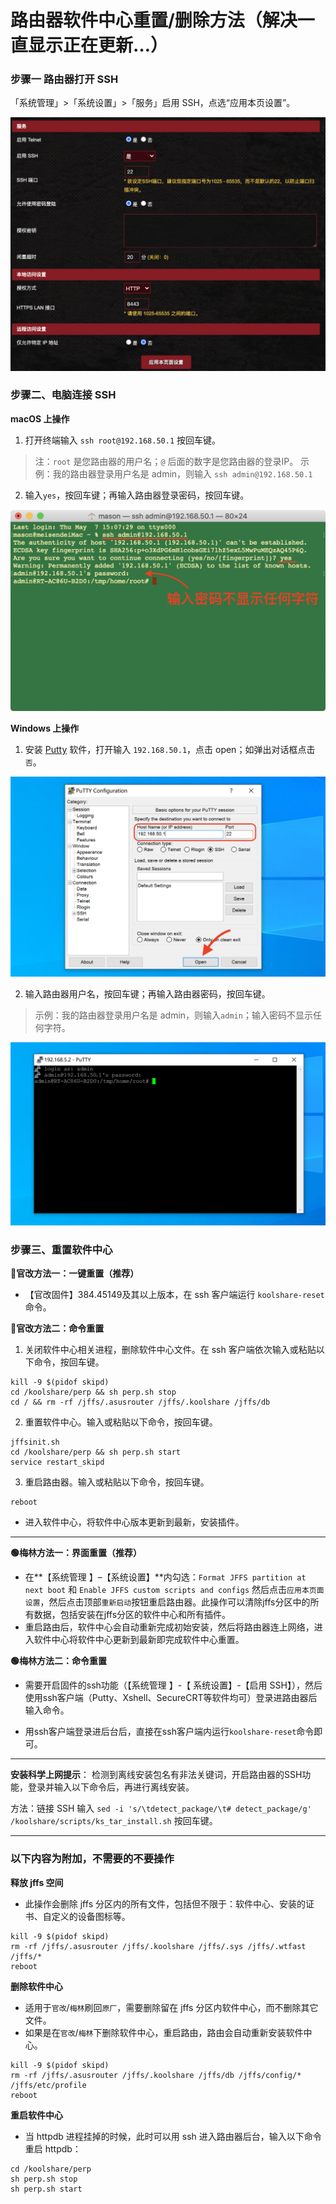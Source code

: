 # 路由器软件中心重置/删除方法（解决一直显示正在更新…）

### 步骤一 路由器打开 SSH
「系统管理」>「系统设置」>「服务」启用 SSH，点选“应用本页设置”。

![](pic/01kaiqissh.png)



### 步骤二、电脑连接 SSH
**macOS 上操作**
1. 打开终端输入 `ssh root@192.168.50.1` 按回车键。
> 注：`root` 是您路由器的用户名；`@` 后面的数字是您路由器的登录IP。
> 示例：我的路由器登录用户名是 admin，则输入 `ssh admin@192.168.50.1`
2. 输入`yes`，按回车键；再输入路由器登录密码，按回车键。

![](pic/02macssh.png)

**Windows 上操作**
1. 安装 [Putty](https://www.chiark.greenend.org.uk/~sgtatham/putty/latest.html) 软件，打开输入 `192.168.50.1`，点击 open；如弹出对话框点击`否`。

![](pic/03winssh1.png)

2. 输入路由器用户名，按回车键；再输入路由器密码，按回车键。
>示例：我的路由器登录用户名是 admin，则输入`admin`；输入密码不显示任何字符。

![](pic/04winssh2.png)

### 步骤三、重置软件中心
**🔴官改方法一：一键重置（推荐）**

* 【官改固件】384.45149及其以上版本，在 ssh 客户端运行 `koolshare-reset` 命令。

**🔴官改方法二：命令重置**

1. 关闭软件中心相关进程，删除软件中心文件。在 ssh 客户端依次输入或粘贴以下命令，按回车键。

```
kill -9 $(pidof skipd)
cd /koolshare/perp && sh perp.sh stop
cd / && rm -rf /jffs/.asusrouter /jffs/.koolshare /jffs/db
```
2. 重置软件中心。输入或粘贴以下命令，按回车键。

```
jffsinit.sh
cd /koolshare/perp && sh perp.sh start
service restart_skipd
```
3. 重启路由器。输入或粘贴以下命令，按回车键。

```
reboot
```
* 进入软件中心，将软件中心版本更新到最新，安装插件。

---

**🟢梅林方法一：界面重置（推荐）**

* 在**【系统管理 】–【系统设置】**内勾选：`Format JFFS partition at next boot` 和 `Enable JFFS custom scripts and configs` 然后点击`应用本页面设置`，然后点击顶部`重新启动`按钮重启路由器。此操作可以清除jffs分区中的所有数据，包括安装在jffs分区的软件中心和所有插件。
* 重启路由后，软件中心会自动重新完成初始安装，然后将路由器连上网络，进入软件中心将软件中心更新到最新即完成软件中心重置。

**🟢梅林方法二：命令重置**

* 需要开启固件的ssh功能（【系统管理 】-【 系统设置】-【启用 SSH】），然后使用ssh客户端（Putty、Xshell、SecureCRT等软件均可）登录进路由器后输入命令。

* 用ssh客户端登录进后台后，直接在ssh客户端内运行`koolshare-reset`命令即可。

---

**安装科学上网提示**： 检测到离线安装包名有非法关键词，开启路由器的SSH功能，登录并输入以下命令后，再进行离线安装。

方法：链接 SSH 输入 `sed -i 's/\tdetect_package/\t# detect_package/g' /koolshare/scripts/ks_tar_install.sh` 按回车键。

---
### 以下内容为附加，不需要的不要操作
**释放 jffs 空间**
* 此操作会删除 jffs 分区内的所有文件，包括但不限于：软件中心、安装的证书、自定义的设备图标等。
```
kill -9 $(pidof skipd)
rm -rf /jffs/.asusrouter /jffs/.koolshare /jffs/.sys /jffs/.wtfast /jffs/*
reboot
```

**删除软件中心**
* 适用于`官改`/`梅林`刷回`原厂`，需要删除留在 jffs 分区内软件中心，而不删除其它文件。
* 如果是在`官改`/`梅林`下删除软件中心，重启路由，路由会自动重新安装软件中心。
```
kill -9 $(pidof skipd)
rm -rf /jffs/.asusrouter /jffs/.koolshare /jffs/db /jffs/config/* /jffs/etc/profile
reboot
```
**重启软件中心**
* 当 httpdb 进程挂掉的时候，此时可以用 ssh 进入路由器后台，输入以下命令重启 httpdb：
```
cd /koolshare/perp
sh perp.sh stop
sh perp.sh start
```